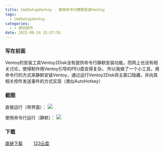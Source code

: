 ```yaml
---
title: CmdSetupVentoy - 使用命令行静默安装Ventoy
tags:
  - CmdSetupVentoy
categories:
  - - 原创软件
date: 2022-09-24 15:57:55
---
```


### 写在前面

Ventoy的安装工具Ventoy2Disk没有提供命令行静默安装功能，而网上也没有相关讨论，使得制作用Ventoy引导的PEU盘变得复杂。 所以我做了一个小工具，用命令行的方式来静默安装Ventoy，通过运行Ventoy2Disk将主窗口隐藏，并向其相关控件发送事件的方式实现（类似AutoHotkey）

### 截图

直接运行（带界面）： 
![](https://pic.imgdb.cn/item/632eb7fd16f2c2beb1dd86c6.jpg) 

使用命令行运行（静默）：
 ![](https://pic.imgdb.cn/item/632eb7ae16f2c2beb1dd32ee.jpg)

### 下载

[直链下载](https://pan.mouyjy.com/api/v3/file/source/5874/CmdSetupVentoy.zip?sign=cBZs2pdnQ7snMTYBGJ3uIPvhvHFIjIrqK8ldfNMRvyw%3D%3A0)         [123云盘](https://www.123pan.com/s/KuQrVv-bKni)